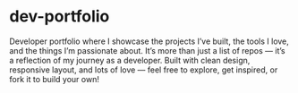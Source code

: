 # dev-portfolio
Developer portfolio where I showcase the projects I’ve built, the tools I love, and the things I’m passionate about. It’s more than just a list of repos — it’s a reflection of my journey as a developer.  Built with clean design, responsive layout, and lots of love — feel free to explore, get inspired, or fork it to build your own!
